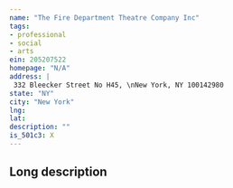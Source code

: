 ```yaml
---
name: "The Fire Department Theatre Company Inc"
tags:
- professional
- social
- arts
ein: 205207522
homepage: "N/A"
address: |
 332 Bleecker Street No H45, \nNew York, NY 100142980
state: "NY"
city: "New York"
lng: 
lat: 
description: ""
is_501c3: X
---
```


## Long description



